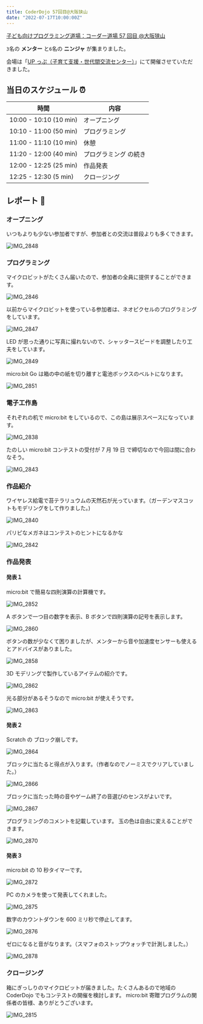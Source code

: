 ```yaml
---
title: CoderDojo 57回目@大阪狭山
date: "2022-07-17T10:00:00Z"
---
```


[子ども向けプログラミング道場：コーダー道場 57 回目 @大阪狭山](https://coderdojo-hommachi.doorkeeper.jp/events/139592)

`3`名の **メンター** と`6`名の **ニンジャ** が集まりました。

会場は「[UP っぷ（子育て支援・世代間交流センター）](http://www.city.osakasayama.osaka.jp/kosodate_kyoiku/kosodate/upp_kosodatesiensedaikankouryuusenta1/index.html)」にて開催させていただきました。

## 当日のスケジュール ⏰

| 時間                   | 内容                  |
| ---------------------- | --------------------- |
| 10:00 - 10:10 (10 min) | オープニング          |
| 10:10 - 11:00 (50 min) | プログラミング        |
| 11:00 - 11:10 (10 min) | 休憩                  |
| 11:20 - 12:00 (40 min) | プログラミング の続き |
| 12:00 - 12:25 (25 min) | 作品発表              |
| 12:25 - 12:30 (5 min)  | クロージング          |

## レポート 📝

### オープニング

いつもよりも少ない参加者ですが、参加者との交流は普段よりも多くできます。

![IMG_2848](./IMG_2848.jpg)

### プログラミング

マイクロビットがたくさん届いたので、参加者の全員に提供することができます。

![IMG_2846](./IMG_2846.jpg)

以前からマイクロビットを使っている参加者は、ネオピクセルのプログラミングをしています。

![IMG_2847](./IMG_2847.jpg)

LED が思った通りに写真に撮れないので、シャッタースピードを調整したり工夫をしています。

![IMG_2849](./IMG_2849.jpg)

micro:bit Go は箱の中の紙を切り離すと電池ボックスのベルトになります。

![IMG_2851](./IMG_2851.jpg)

### 電子工作島

それぞれの机で micro:bit をしているので、この島は展示スペースになっています。

![IMG_2838](./IMG_2838.jpg)

たのしい micro:bit コンテストの受付が 7 月 19 日 で締切なので今回は間に合わなそう。

![IMG_2843](./IMG_2843.jpg)

### 作品紹介

ワイヤレス給電で苔テラリュウムの天然石が光っています。（ガーデンマスコットもモデリングをして作りました。)

![IMG_2840](./IMG_2840.jpg)

パリピなメガネはコンテストのヒントになるかな

![IMG_2842](./IMG_2842.jpg)

### 作品発表

#### 発表１

micro:bit で簡易な四則演算の計算機です。

![IMG_2852](./IMG_2852.jpg)

A ボタンで一つ目の数字を表示、B ボタンで四則演算の記号を表示します。

![IMG_2860](./IMG_2860.jpg)

ボタンの数が少なくて困りましたが、メンターから音や加速度センサーも使えるとアドバイスがありました。

![IMG_2858](./IMG_2858.jpg)

3D モデリングで製作しているアイテムの紹介です。

![IMG_2862](./IMG_2862.jpg)

光る部分があるそうなので micro:bit が使えそうです。

![IMG_2863](./IMG_2863.jpg)

#### 発表２

Scratch の ブロック崩しです。

![IMG_2864](./IMG_2864.jpg)

ブロックに当たると得点が入ります。（作者なのでノーミスでクリアしていました。）

![IMG_2866](./IMG_2866.jpg)

ブロックに当たった時の音やゲーム終了の音選びのセンスがよいです。

![IMG_2867](./IMG_2867.jpg)

プログラミングのコメントを記載しています。 玉の色は自由に変えることができます。

![IMG_2870](./IMG_2870.jpg)

#### 発表３

micro:bit の 10 秒タイマーです。

![IMG_2872](./IMG_2872.jpg)

PC のカメラを使って発表してくれました。

![IMG_2875](./IMG_2875.jpg)

数字のカウントダウンを 600 ミリ秒で停止してます。

![IMG_2876](./IMG_2876.jpg)

ゼロになると音がなります。（スマフォのストップウォッチで計測しました。）

![IMG_2878](./IMG_2878.jpg)

### クロージング

箱にぎっしりのマイクロビットが届きました。たくさんあるので地域の CoderDojo でもコンテストの開催を検討します。
micro:bit 寄贈プログラムの関係者の皆様、ありがとうございます。

![IMG_2815](./IMG_2815.jpg)

